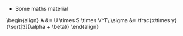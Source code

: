 - Some maths material

\begin{align}
A &= U \times S \times V^T\\
\sigma &= \frac{x\times y}{\sqrt[3]{\alpha + \beta}}
\end{align}